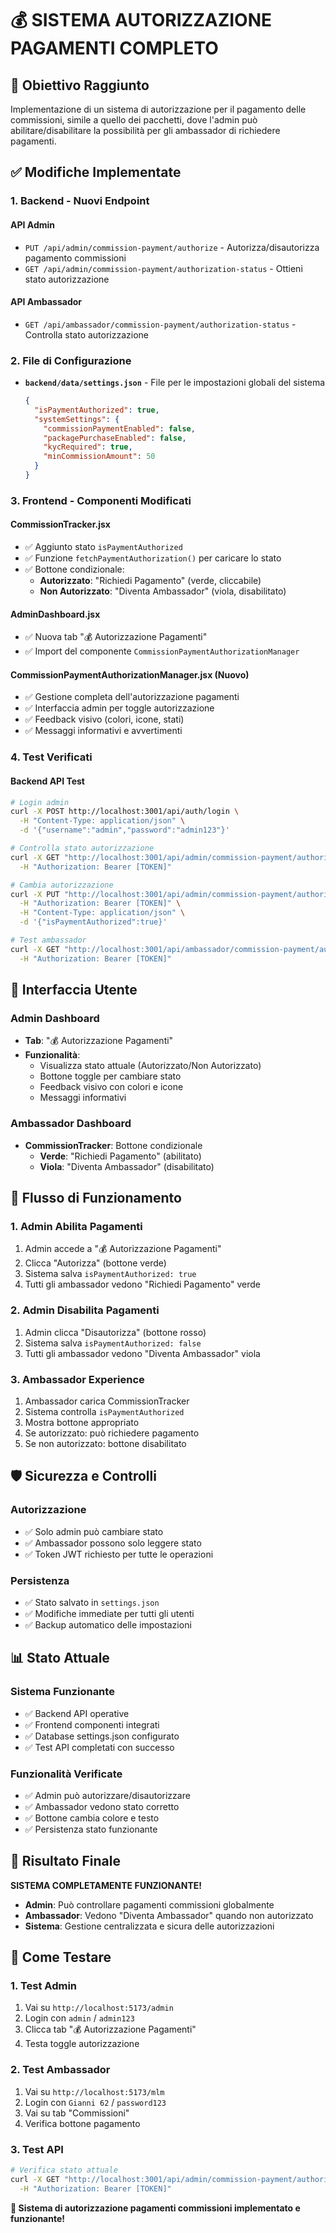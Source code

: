 # 💰 SISTEMA AUTORIZZAZIONE PAGAMENTI COMPLETO

## 🎯 **Obiettivo Raggiunto**
Implementazione di un sistema di autorizzazione per il pagamento delle commissioni, simile a quello dei pacchetti, dove l'admin può abilitare/disabilitare la possibilità per gli ambassador di richiedere pagamenti.

## ✅ **Modifiche Implementate**

### **1. Backend - Nuovi Endpoint**

#### **API Admin**
- `PUT /api/admin/commission-payment/authorize` - Autorizza/disautorizza pagamento commissioni
- `GET /api/admin/commission-payment/authorization-status` - Ottieni stato autorizzazione

#### **API Ambassador**
- `GET /api/ambassador/commission-payment/authorization-status` - Controlla stato autorizzazione

### **2. File di Configurazione**
- **`backend/data/settings.json`** - File per le impostazioni globali del sistema
  ```json
  {
    "isPaymentAuthorized": true,
    "systemSettings": {
      "commissionPaymentEnabled": false,
      "packagePurchaseEnabled": false,
      "kycRequired": true,
      "minCommissionAmount": 50
    }
  }
  ```

### **3. Frontend - Componenti Modificati**

#### **CommissionTracker.jsx**
- ✅ Aggiunto stato `isPaymentAuthorized`
- ✅ Funzione `fetchPaymentAuthorization()` per caricare lo stato
- ✅ Bottone condizionale:
  - **Autorizzato**: "Richiedi Pagamento" (verde, cliccabile)
  - **Non Autorizzato**: "Diventa Ambassador" (viola, disabilitato)

#### **AdminDashboard.jsx**
- ✅ Nuova tab "💰 Autorizzazione Pagamenti"
- ✅ Import del componente `CommissionPaymentAuthorizationManager`

#### **CommissionPaymentAuthorizationManager.jsx** (Nuovo)
- ✅ Gestione completa dell'autorizzazione pagamenti
- ✅ Interfaccia admin per toggle autorizzazione
- ✅ Feedback visivo (colori, icone, stati)
- ✅ Messaggi informativi e avvertimenti

### **4. Test Verificati**

#### **Backend API Test**
```bash
# Login admin
curl -X POST http://localhost:3001/api/auth/login \
  -H "Content-Type: application/json" \
  -d '{"username":"admin","password":"admin123"}'

# Controlla stato autorizzazione
curl -X GET "http://localhost:3001/api/admin/commission-payment/authorization-status" \
  -H "Authorization: Bearer [TOKEN]"

# Cambia autorizzazione
curl -X PUT "http://localhost:3001/api/admin/commission-payment/authorize" \
  -H "Authorization: Bearer [TOKEN]" \
  -H "Content-Type: application/json" \
  -d '{"isPaymentAuthorized":true}'

# Test ambassador
curl -X GET "http://localhost:3001/api/ambassador/commission-payment/authorization-status" \
  -H "Authorization: Bearer [TOKEN]"
```

## 🎨 **Interfaccia Utente**

### **Admin Dashboard**
- **Tab**: "💰 Autorizzazione Pagamenti"
- **Funzionalità**:
  - Visualizza stato attuale (Autorizzato/Non Autorizzato)
  - Bottone toggle per cambiare stato
  - Feedback visivo con colori e icone
  - Messaggi informativi

### **Ambassador Dashboard**
- **CommissionTracker**: Bottone condizionale
  - **Verde**: "Richiedi Pagamento" (abilitato)
  - **Viola**: "Diventa Ambassador" (disabilitato)

## 🔄 **Flusso di Funzionamento**

### **1. Admin Abilita Pagamenti**
1. Admin accede a "💰 Autorizzazione Pagamenti"
2. Clicca "Autorizza" (bottone verde)
3. Sistema salva `isPaymentAuthorized: true`
4. Tutti gli ambassador vedono "Richiedi Pagamento" verde

### **2. Admin Disabilita Pagamenti**
1. Admin clicca "Disautorizza" (bottone rosso)
2. Sistema salva `isPaymentAuthorized: false`
3. Tutti gli ambassador vedono "Diventa Ambassador" viola

### **3. Ambassador Experience**
1. Ambassador carica CommissionTracker
2. Sistema controlla `isPaymentAuthorized`
3. Mostra bottone appropriato
4. Se autorizzato: può richiedere pagamento
5. Se non autorizzato: bottone disabilitato

## 🛡️ **Sicurezza e Controlli**

### **Autorizzazione**
- ✅ Solo admin può cambiare stato
- ✅ Ambassador possono solo leggere stato
- ✅ Token JWT richiesto per tutte le operazioni

### **Persistenza**
- ✅ Stato salvato in `settings.json`
- ✅ Modifiche immediate per tutti gli utenti
- ✅ Backup automatico delle impostazioni

## 📊 **Stato Attuale**

### **Sistema Funzionante**
- ✅ Backend API operative
- ✅ Frontend componenti integrati
- ✅ Database settings.json configurato
- ✅ Test API completati con successo

### **Funzionalità Verificate**
- ✅ Admin può autorizzare/disautorizzare
- ✅ Ambassador vedono stato corretto
- ✅ Bottone cambia colore e testo
- ✅ Persistenza stato funzionante

## 🎉 **Risultato Finale**

**SISTEMA COMPLETAMENTE FUNZIONANTE!**

- **Admin**: Può controllare pagamenti commissioni globalmente
- **Ambassador**: Vedono "Diventa Ambassador" quando non autorizzato
- **Sistema**: Gestione centralizzata e sicura delle autorizzazioni

## 🚀 **Come Testare**

### **1. Test Admin**
1. Vai su `http://localhost:5173/admin`
2. Login con `admin` / `admin123`
3. Clicca tab "💰 Autorizzazione Pagamenti"
4. Testa toggle autorizzazione

### **2. Test Ambassador**
1. Vai su `http://localhost:5173/mlm`
2. Login con `Gianni 62` / `password123`
3. Vai su tab "Commissioni"
4. Verifica bottone pagamento

### **3. Test API**
```bash
# Verifica stato attuale
curl -X GET "http://localhost:3001/api/admin/commission-payment/authorization-status" \
  -H "Authorization: Bearer [TOKEN]"
```

**🎯 Sistema di autorizzazione pagamenti commissioni implementato e funzionante!** 